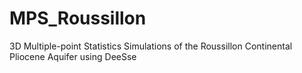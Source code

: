# MPS_Roussillon
3D Multiple-point Statistics Simulations of the Roussillon Continental Pliocene Aquifer using DeeSse
